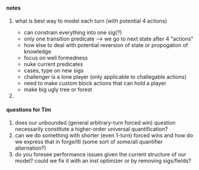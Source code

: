 #### notes
1. what is best way to model each turn (with potential 4 actions)
    - can constrain everything into one sig(?) 
    - only one transition predicate --> we go to next state after 4 "actions"
    - how else to deal with potential reversion of state or propogation of knowledge
    - focus on well formedness
    - nuke current predicates
    - cases, type on new sigs
    - challenger is a lone player (only applicable to challegable actions)
    - need to make custom block actions that can hold a player
    - make big ugly tree or forest


2. 

#### questions for Tim
1. does our unbounded (general arbitrary-turn forced win) question necessarily constitute a higher-order universal quantification?
2. can we do something with shorter (even 1-turn) forced wins and how do we express that in forge/ltl (some sort of some/all quantifier alternation?)
3. do you foresee performance issues given the current structure of our model? could we fix it with an inst optimizer or by removing sigs/fields?